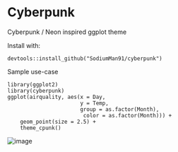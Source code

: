# Cyberpunk
Cyberpunk / Neon inspired ggplot theme

Install with:
```{r}
devtools::install_github("SodiumMan91/cyberpunk")
```

Sample use-case
```{r}
library(ggplot2)
library(cyberpunk)
ggplot(airquality, aes(x = Day,
                       y = Temp,
                       group = as.factor(Month),
                        color = as.factor(Month))) +
    geom_point(size = 2.5) +
    theme_cpunk()
```
![image](https://github.com/user-attachments/assets/0c295ad2-ea82-4341-bc34-9439659b977b)
